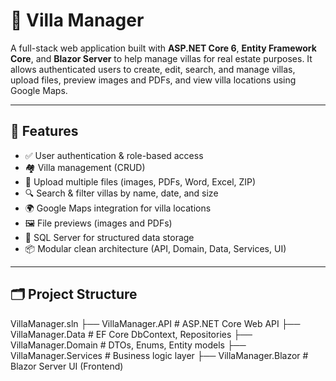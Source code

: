 # 🏡 Villa Manager

A full-stack web application built with **ASP.NET Core 6**, **Entity Framework Core**, and **Blazor Server** to help manage villas for real estate purposes. It allows authenticated users to create, edit, search, and manage villas, upload files, preview images and PDFs, and view villa locations using Google Maps.

---

## 🚀 Features

- ✅ User authentication & role-based access
- 🏘️ Villa management (CRUD)
- 📂 Upload multiple files (images, PDFs, Word, Excel, ZIP)
- 🔍 Search & filter villas by name, date, and size
- 🌍 Google Maps integration for villa locations
- 🖼️ File previews (images and PDFs)
- 💾 SQL Server for structured data storage
- 📦 Modular clean architecture (API, Domain, Data, Services, UI)

---

## 🗂️ Project Structure
VillaManager.sln
├── VillaManager.API # ASP.NET Core Web API
├── VillaManager.Data # EF Core DbContext, Repositories
├── VillaManager.Domain # DTOs, Enums, Entity models
├── VillaManager.Services # Business logic layer
├── VillaManager.Blazor # Blazor Server UI (Frontend)

